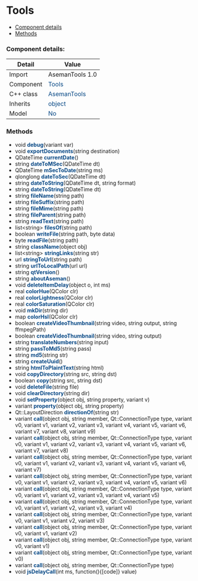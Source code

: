 # Tools

 * [Component details](#component-details)
 * [Methods](#methods)


### Component details:

|Detail|Value|
|------|-----|
|Import|AsemanTools 1.0|
|Component|<font color='#074885'>Tools</font>|
|C++ class|<font color='#074885'>AsemanTools</font>|
|Inherits|<font color='#074885'>object</font>|
|Model|<font color='#074885'>No</font>|



### Methods

 * void <font color='#074885'><b>debug</b></font>(variant var)
 * void <font color='#074885'><b>exportDocuments</b></font>(string destination)
 * QDateTime <font color='#074885'><b>currentDate</b></font>()
 * string <font color='#074885'><b>dateToMSec</b></font>(QDateTime dt)
 * QDateTime <font color='#074885'><b>mSecToDate</b></font>(string ms)
 * qlonglong <font color='#074885'><b>dateToSec</b></font>(QDateTime dt)
 * string <font color='#074885'><b>dateToString</b></font>(QDateTime dt, string format)
 * string <font color='#074885'><b>dateToString</b></font>(QDateTime dt)
 * string <font color='#074885'><b>fileName</b></font>(string path)
 * string <font color='#074885'><b>fileSuffix</b></font>(string path)
 * string <font color='#074885'><b>fileMime</b></font>(string path)
 * string <font color='#074885'><b>fileParent</b></font>(string path)
 * string <font color='#074885'><b>readText</b></font>(string path)
 * list&lt;string&gt; <font color='#074885'><b>filesOf</b></font>(string path)
 * boolean <font color='#074885'><b>writeFile</b></font>(string path, byte data)
 * byte <font color='#074885'><b>readFile</b></font>(string path)
 * string <font color='#074885'><b>className</b></font>(object obj)
 * list&lt;string&gt; <font color='#074885'><b>stringLinks</b></font>(string str)
 * url <font color='#074885'><b>stringToUrl</b></font>(string path)
 * string <font color='#074885'><b>urlToLocalPath</b></font>(url url)
 * string <font color='#074885'><b>qtVersion</b></font>()
 * string <font color='#074885'><b>aboutAseman</b></font>()
 * void <font color='#074885'><b>deleteItemDelay</b></font>(object o, int ms)
 * real <font color='#074885'><b>colorHue</b></font>(QColor clr)
 * real <font color='#074885'><b>colorLightness</b></font>(QColor clr)
 * real <font color='#074885'><b>colorSaturation</b></font>(QColor clr)
 * void <font color='#074885'><b>mkDir</b></font>(string dir)
 * map <font color='#074885'><b>colorHsl</b></font>(QColor clr)
 * boolean <font color='#074885'><b>createVideoThumbnail</b></font>(string video, string output, string ffmpegPath)
 * boolean <font color='#074885'><b>createVideoThumbnail</b></font>(string video, string output)
 * string <font color='#074885'><b>translateNumbers</b></font>(string input)
 * string <font color='#074885'><b>passToMd5</b></font>(string pass)
 * string <font color='#074885'><b>md5</b></font>(string str)
 * string <font color='#074885'><b>createUuid</b></font>()
 * string <font color='#074885'><b>htmlToPlaintText</b></font>(string html)
 * void <font color='#074885'><b>copyDirectory</b></font>(string src, string dst)
 * boolean <font color='#074885'><b>copy</b></font>(string src, string dst)
 * void <font color='#074885'><b>deleteFile</b></font>(string file)
 * void <font color='#074885'><b>clearDirectory</b></font>(string dir)
 * void <font color='#074885'><b>setProperty</b></font>(object obj, string property, variant v)
 * variant <font color='#074885'><b>property</b></font>(object obj, string property)
 * Qt::LayoutDirection <font color='#074885'><b>directionOf</b></font>(string str)
 * variant <font color='#074885'><b>call</b></font>(object obj, string member, Qt::ConnectionType type, variant v0, variant v1, variant v2, variant v3, variant v4, variant v5, variant v6, variant v7, variant v8, variant v9)
 * variant <font color='#074885'><b>call</b></font>(object obj, string member, Qt::ConnectionType type, variant v0, variant v1, variant v2, variant v3, variant v4, variant v5, variant v6, variant v7, variant v8)
 * variant <font color='#074885'><b>call</b></font>(object obj, string member, Qt::ConnectionType type, variant v0, variant v1, variant v2, variant v3, variant v4, variant v5, variant v6, variant v7)
 * variant <font color='#074885'><b>call</b></font>(object obj, string member, Qt::ConnectionType type, variant v0, variant v1, variant v2, variant v3, variant v4, variant v5, variant v6)
 * variant <font color='#074885'><b>call</b></font>(object obj, string member, Qt::ConnectionType type, variant v0, variant v1, variant v2, variant v3, variant v4, variant v5)
 * variant <font color='#074885'><b>call</b></font>(object obj, string member, Qt::ConnectionType type, variant v0, variant v1, variant v2, variant v3, variant v4)
 * variant <font color='#074885'><b>call</b></font>(object obj, string member, Qt::ConnectionType type, variant v0, variant v1, variant v2, variant v3)
 * variant <font color='#074885'><b>call</b></font>(object obj, string member, Qt::ConnectionType type, variant v0, variant v1, variant v2)
 * variant <font color='#074885'><b>call</b></font>(object obj, string member, Qt::ConnectionType type, variant v0, variant v1)
 * variant <font color='#074885'><b>call</b></font>(object obj, string member, Qt::ConnectionType type, variant v0)
 * variant <font color='#074885'><b>call</b></font>(object obj, string member, Qt::ConnectionType type)
 * void <font color='#074885'><b>jsDelayCall</b></font>(int ms, function(){[code]} value)



